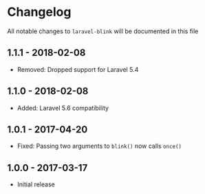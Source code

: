 # Changelog

All notable changes to `laravel-blink` will be documented in this file

## 1.1.1 - 2018-02-08
- Removed: Dropped support for Laravel 5.4

## 1.1.0 - 2018-02-08
- Added: Laravel 5.6 compatibility

## 1.0.1 - 2017-04-20
- Fixed: Passing two arguments to `blink()` now calls `once()`

## 1.0.0 - 2017-03-17
- Initial release
